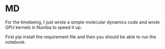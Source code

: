 # MD

For the timebeing, I just wrote a simple molecular dynamics code and wrote GPU kernels in Numba to speed it up.

First pip install the requirement file and then you should be able to run the notebook.
